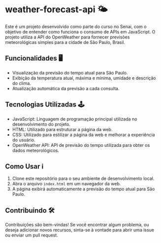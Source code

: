# weather-forecast-api 🌤️

Este é um projeto desenvolvido como parte do curso no Senai, com o objetivo de entender como funciona o consumo de APIs em JavaScript. O projeto utiliza a API do OpenWeather para fornecer previsões meteorológicas simples para a cidade de São Paulo, Brasil.

## Funcionalidades 🖥️

- Visualização da previsão do tempo atual para São Paulo.
- Exibição da temperatura atual, máxima e mínima, umidade e descrição do clima.
- Atualização automática da previsão a cada consulta.

## Tecnologias Utilizadas 🕹️

- JavaScript: Linguagem de programação principal utilizada no desenvolvimento do projeto.
- HTML: Utilizado para estruturar a página da web.
- CSS: Utilizado para estilizar a página da web e melhorar a experiência do usuário.
- OpenWeather API: API de previsão do tempo utilizada para obter os dados meteorológicos.

## Como Usar ℹ️

1. Clone este repositório para o seu ambiente de desenvolvimento local.
2. Abra o arquivo `index.html` em um navegador da web.
3. A página exibirá automaticamente a previsão do tempo atual para São Paulo.

## Contribuindo 🛠️

Contribuições são bem-vindas! Se você encontrar algum problema, ou deseja adicionar novos recursos, sinta-se à vontade para abrir uma issue ou enviar um pull request.
